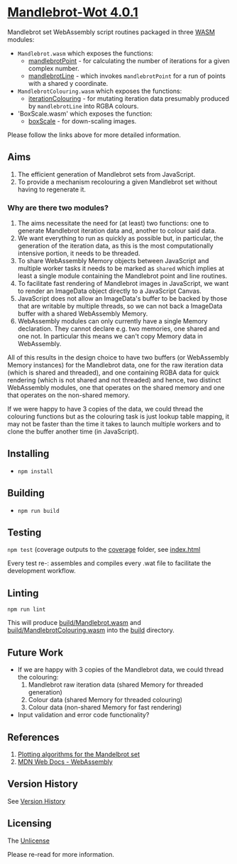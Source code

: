 # [Mandlebrot-Wot 4.0.1](https://github.com/chrisdenman/mandlebrot-wot)

Mandlebrot set WebAssembly script routines packaged in three [WASM](https://webassembly.org/) modules:

- `Mandlebrot.wasm` which exposes the functions:
    - [mandlebrotPoint](./src/Mandlebrot.wat) - for calculating the number of iterations for a given complex number.
    - [mandlebrotLine](./src/Mandlebrot.wat) - which invokes `mandlebrotPoint` for a run of points with a shared y
      coordinate.
- `MandlebrotColouring.wasm` which exposes the functions:
    - [iterationColouring](./src/MandlebrotColouring.wat) - for mutating iteration data presumably produced
      by `mandlebrotLine` into RGBA colours.
- 'BoxScale.wasm' which exposes the function:
  -  [boxScale](./src/BoxScale.wat) - for down-scaling images.

Please follow the links above for more detailed information.

## Aims

1. The efficient generation of Mandlebrot sets from JavaScript.
2. To provide a mechanism recolouring a given Mandlebrot set without having to regenerate it.

### Why are there two modules?

1. The aims necessitate the need for (at least) two functions: one to generate Mandlebrot iteration data and, another to
   colour said data.
2. We want everything to run as quickly as possible but, in particular, the generation of the iteration data, as this is
   the most computationally intensive portion, it needs to be threaded.
3. To share WebAssembly Memory objects between JavaScript and multiple worker tasks it needs to be marked as `shared`
   which implies at least a single module containing the Mandlebrot point and line routines.
4. To facilitate fast rendering of Mandlebrot images in JavaScript, we want to render an ImageData object directly to a
   JavaScript Canvas.
5. JavaScript does not allow an ImageData's buffer to be backed by those that are writable by multiple threads, so we
   can
   not back a ImageData buffer with a shared WebAssembly Memory.
6. WebAssembly modules can only currently have a single Memory declaration. They cannot declare e.g. two memories, one
   shared and one not. In particular this means we can't copy Memory data in WebAssembly.

All of this results in the design choice to have two buffers (or WebAssembly Memory instances)
for the Mandlebrot data, one for the raw iteration data (which is shared and threaded), and one containing RGBA data for
quick rendering (which is not shared and not threaded) and hence, two distinct WebAssembly modules, one that operates on
the shared memory and one that operates on the non-shared memory.

If we were happy to have 3 copies of the data, we could thread the colouring functions but as the colouring task is just
lookup table mapping, it may not be faster than the time it takes to launch multiple workers and to clone the buffer
another time (in JavaScript).

## Installing

- `npm install`

## Building

- `npm run build`

## Testing

`npm test` (coverage outputs to the [coverage](./coverage) folder, see [index.html](./coverage/lcov-report/index.html)

Every test re-: assembles and compiles every .wat file to facilitate the development workflow.

## Linting

`npm run lint`

This will produce [build/Mandlebrot.wasm](./build/Mandlebrot.wasm)
and [build/MandlebrotColouring.wasm](./build/MandlebrotColouring.wasm) into the [build](./build) directory.


## Future Work

- If we are happy with 3 copies of the Mandlebrot data, we could thread the colouring:
    1. Mandlebrot raw iteration data (shared Memory for threaded generation)
    2. Colour data (shared Memory for threaded colouring)
    3. Colour data (non-shared Memory for fast rendering)
- Input validation and error code functionality?

## References

1. [Plotting algorithms for the Mandelbrot set](https://en.wikipedia.org/wiki/Plotting_algorithms_for_the_Mandelbrot_set)
2. [MDN Web Docs - WebAssembly ](https://developer.mozilla.org/en-US/docs/WebAssembly)

## Version History

See [Version History](./VERSIONS.md)

## Licensing

The [Unlicense](https://unlicense.org/)

Please re-read for more information.